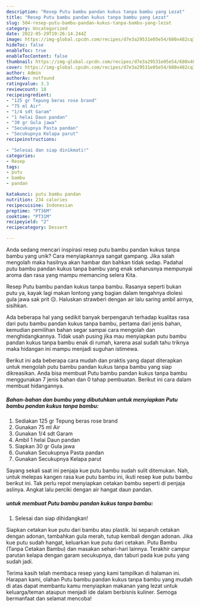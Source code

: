 ```yaml
---
description: "Resep Putu bambu pandan kukus tanpa bambu yang Lezat"
title: "Resep Putu bambu pandan kukus tanpa bambu yang Lezat"
slug: 504-resep-putu-bambu-pandan-kukus-tanpa-bambu-yang-lezat
category: Uncategorized
date: 2022-05-29T19:26:14.244Z
image: https://img-global.cpcdn.com/recipes/d7e3a29531e05e54/680x482cq70/putu-bambu-pandan-kukus-tanpa-bambu-foto-resep-utama.jpg
hideToc: false
enableToc: true
enableTocContent: false
thumbnail: https://img-global.cpcdn.com/recipes/d7e3a29531e05e54/680x482cq70/putu-bambu-pandan-kukus-tanpa-bambu-foto-resep-utama.jpg
cover: https://img-global.cpcdn.com/recipes/d7e3a29531e05e54/680x482cq70/putu-bambu-pandan-kukus-tanpa-bambu-foto-resep-utama.jpg
author: Admin
authorAv: notfound
ratingvalue: 3.3
reviewcount: 18
recipeingredient:
- "125 gr Tepung beras rose brand"
- "75 ml Air"
- "1/4 sdt Garam"
- "1 helai Daun pandan"
- "30 gr Gula jawa"
- "Secukupnya Pasta pandan"
- "Secukupnya Kelapa parut"
recipeinstructions:

- "Selesai dan siap dinikmati!"
categories:
- Resep
tags:
- putu
- bambu
- pandan

katakunci: putu bambu pandan 
nutrition: 234 calories
recipecuisine: Indonesian
preptime: "PT36M"
cooktime: "PT31M"
recipeyield: "2"
recipecategory: Dessert

---
```





Anda sedang mencari inspirasi resep putu bambu pandan kukus tanpa bambu yang unik? Cara menyiapkannya sangat gampang. Jika salah mengolah maka hasilnya akan hambar dan bahkan tidak sedap. Padahal putu bambu pandan kukus tanpa bambu yang enak seharusnya mempunyai aroma dan rasa yang mampu memancing selera Kita.





Resep Putu bambu pandan kukus tanpa bambu. Rasanya seperti bukan putu ya, kayak lagi makan lontong yang bagian dalam tengahnya diolesi gula jawa sak prit 😥. Haluskan strawberi dengan air lalu saring ambil airnya, sisihkan.

Ada beberapa hal yang sedikit banyak berpengaruh terhadap kualitas rasa dari putu bambu pandan kukus tanpa bambu, pertama dari jenis bahan, kemudian pemilihan bahan segar sampai cara mengolah dan menghidangkannya. Tidak usah pusing jika mau menyiapkan putu bambu pandan kukus tanpa bambu enak di rumah, karena asal sudah tahu triknya maka hidangan ini mampu menjadi suguhan istimewa.






Berikut ini ada beberapa cara mudah dan praktis yang dapat diterapkan untuk mengolah putu bambu pandan kukus tanpa bambu yang siap dikreasikan. Anda bisa membuat Putu bambu pandan kukus tanpa bambu menggunakan 7 jenis bahan dan 0 tahap pembuatan. Berikut ini cara dalam membuat hidangannya.

<!--inarticleads1-->

##### Bahan-bahan dan bumbu yang dibutuhkan untuk menyiapkan Putu bambu pandan kukus tanpa bambu:

1. Sediakan 125 gr Tepung beras rose brand
1. Gunakan 75 ml Air
1. Gunakan 1/4 sdt Garam
1. Ambil 1 helai Daun pandan
1. Siapkan 30 gr Gula jawa
1. Gunakan Secukupnya Pasta pandan
1. Gunakan Secukupnya Kelapa parut


Sayang sekali saat ini penjaja kue putu bambu sudah sulit ditemukan. Nah, untuk melepas kangen rasa kue putu bambu ini, ikuti resep kue putu bambu berikut ini. Tak perlu repot menyiapkan cetakan bambu seperti di penjaja aslinya. Angkat lalu perciki dengan air hangat daun pandan. 

<!--inarticleads2-->

#####  untuk membuat Putu bambu pandan kukus tanpa bambu:


1. Selesai dan siap dihidangkan!

Siapkan cetakan kue putu dari bambu atau plastik. Isi separuh cetakan dengan adonan, tambahkan gula merah, tutup kembali dengan adonan. Jika kue putu sudah hangat, keluarkan kue putu dari cetakan. Putu Bambu (Tanpa Cetakan Bambu) dan masakan sehari-hari lainnya. Terakhir campur parutan kelapa dengan garam secukupnya, dan taburi pada kue putu yang sudah jadi. 

Terima kasih telah membaca resep yang kami tampilkan di halaman ini. Harapan kami, olahan Putu bambu pandan kukus tanpa bambu yang mudah di atas dapat membantu kamu menyiapkan makanan yang lezat untuk keluarga/teman ataupun menjadi ide dalam berbisnis kuliner. Semoga bermanfaat dan selamat mencoba!
